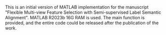 This is an initial version of MATLAB implementation for the manuscript "Flexible Multi-view Feature Selection with Semi-supervised Label Semantic Alignment".
MATLAB R2023b 16G RAM is used. 
The main function is provided, and the entire code could be released after the publication of the work.
